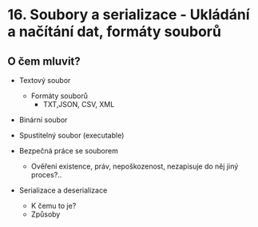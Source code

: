 # 16. Soubory a serializace - Ukládání a načítání dat, formáty souborů

## O čem mluvit?

- Textový soubor
  - Formáty souborů 
    - TXT,JSON, CSV, XML
- Binární soubor
- Spustitelný soubor (executable)

- Bezpečná práce se souborem
  - Ověření existence, práv, nepoškozenost, nezapisuje do něj jiný proces?.. 

- Serializace a deserializace
  - K čemu to je?
  - Způsoby   
